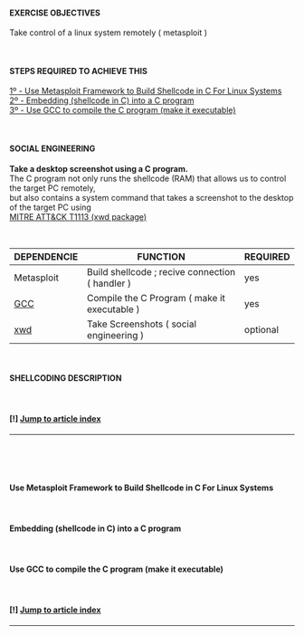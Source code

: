 #### EXERCISE OBJECTIVES
Take control of a linux system remotely ( metasploit )

<br />

#### STEPS REQUIRED TO ACHIEVE THIS
[1º - Use Metasploit Framework to Build Shellcode in C For Linux Systems](https://github.com/r00t-3xp10it/hacking-material-books/blob/master/metasploit-RC%5BERB%5D/shellcoding/C_Shellcode_Linux.md#use-metasploit-framework-to-build-shellcode-in-c-for-linux-systems)<br />
[2º - Embedding (shellcode in C) into a C program](https://github.com/r00t-3xp10it/hacking-material-books/blob/master/metasploit-RC%5BERB%5D/shellcoding/C_Shellcode_Linux.md#embedding-shellcode-in-c-into-a-c-program)<br />
[3º - Use GCC to compile the C program (make it executable)](https://github.com/r00t-3xp10it/hacking-material-books/blob/master/metasploit-RC%5BERB%5D/shellcoding/C_Shellcode_Linux.md#use-gcc-to-compile-the-c-program-make-it-executable)<br />

<br />

#### SOCIAL ENGINEERING
**Take a desktop screenshot using a C program.**<br />
The C program not only runs the shellcode (RAM) that allows us to control the target PC remotely,<br />
but also contains a system command that takes a screenshot to the desktop of the target PC using<br />
[MITRE ATT&CK T1113 (xwd package)](https://attack.mitre.org/techniques/T1113/)<br />

<br />

| DEPENDENCIE | FUNCTION | REQUIRED |
|---|---|---|
| Metasploit | Build shellcode ; recive connection ( handler )| yes |
| [GCC](https://www.cyberciti.biz/faq/debian-linux-install-gnu-gcc-compiler/) | Compile the C Program ( make it executable ) | yes |
| [xwd](http://blog.tordeu.com/?p=135) | Take Screenshots ( social engineering ) | optional |


<br />

#### SHELLCODING DESCRIPTION

<br />

#### [!] [Jump to article index](https://github.com/r00t-3xp10it/hacking-material-books/blob/master/metasploit-RC%5BERB%5D/shellcoding/C_Shellcode_Linux.md#exercise-objectives)

---

<br /><br /><br />

#### Use Metasploit Framework to Build Shellcode in C For Linux Systems

<br />

#### Embedding (shellcode in C) into a C program

<br />

#### Use GCC to compile the C program (make it executable)

<br />

#### [!] [Jump to article index](https://github.com/r00t-3xp10it/hacking-material-books/blob/master/metasploit-RC%5BERB%5D/shellcoding/C_Shellcode_Linux.md#exercise-objectives)

---


